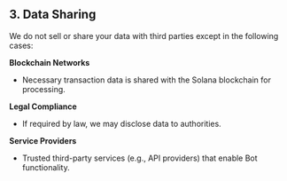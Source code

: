 ## 3. Data Sharing

We do not sell or share your data with third parties except in the following cases:

**Blockchain Networks**

* Necessary transaction data is shared with the Solana blockchain for processing.

**Legal Compliance**

* If required by law, we may disclose data to authorities.

**Service Providers**

* Trusted third-party services (e.g., API providers) that enable Bot functionality.
